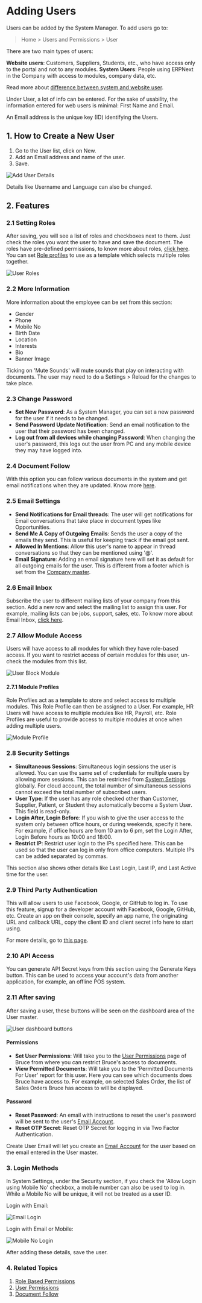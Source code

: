 
# Adding Users


Users can be added by the System Manager. To add users go to:



> 
> Home > Users and Permissions > User
> 
> 
> 


There are two main types of users:


**Website users**: Customers, Suppliers, Students, etc., who have access only to the portal and not to any modules.
**System Users**: People using ERPNext in the Company with access to modules, company data, etc.


Read more about [difference between system and website user](/docs/en/setting-up/articles/difference-between-system-user-and-website-user).


Under User, a lot of info can be entered. For the sake of usability, the information entered for web users is minimal: First Name and Email.


An Email address is the unique key (ID) identifying the Users.


## 1. How to Create a New User


1. Go to the User list, click on New.
2. Add an Email address and name of the user.
3. Save.


![Add User Details](/files/add-user-details.png)


Details like Username and Language can also be changed.


## 2. Features


### 2.1 Setting Roles


After saving, you will see a list of roles and checkboxes next to them. Just check the roles you want the user to have and save the document. The roles have pre-defined permissions, to know more about roles, [click here](/docs/en/setting-up/users-and-permissions/role-based-permissions). You can set [Role profiles](/docs/en/setting-up/users-and-permissions/role-and-role-profile) to use as a template which selects multiple roles together.


![User Roles](/files/user-2.png)


### 2.2 More Information


More information about the employee can be set from this section:


* Gender
* Phone
* Mobile No
* Birth Date
* Location
* Interests
* Bio
* Banner Image


Ticking on 'Mute Sounds' will mute sounds that play on interacting with documents. The user may need to do a Settings > Reload for the changes to take place.


### 2.3 Change Password


* **Set New Password**: As a System Manager, you can set a new password for the user if it needs to be changed.
* **Send Password Update Notification**: Send an email notification to the user that their password has been changed.
* **Log out from all devices while changing Password**: When changing the user's password, this logs out the user from PC and any mobile device they may have logged into.


### 2.4 Document Follow


With this option you can follow various documents in the system and get email notifications when they are updated. Know more [here](/docs/en/setting-up/email/document-follow).


### 2.5 Email Settings


* **Send Notifications for Email threads**: The user will get notifications for Email conversations that take place in document types like Opportunities.
* **Send Me A Copy of Outgoing Emails**: Sends the user a copy of the emails they send. This is useful for keeping track if the email got sent.
* **Allowed In Mentions**: Allow this user's name to appear in thread conversations so that they can be mentioned using '@'.
* **Email Signature**: Adding an email signature here will set it as default for all outgoing emails for the user. This is different from a footer which is set from the [Company master](/docs/en/setting-up/company-setup).


### 2.6 Email Inbox


Subscribe the user to different mailing lists of your company from this section. Add a new row and select the mailing list to assign this user. For example, mailing lists can be jobs, support, sales, etc. To know more about Email Inbox, [click here](/docs/en/setting-up/email/email-inbox).


### 2.7 Allow Module Access


Users will have access to all modules for which they have role-based access. If you want to restrict access of certain modules for this user, un-check the modules from this list.


![User Block Module](/files/user-3.png)


#### 2.7.1 Module Profiles


Role Profiles act as a template to store and select access to multiple modules. This Role Profile can then be assigned to a User. For example, HR Users will have access to multiple modules like HR, Payroll, etc. Role Profiles are useful to provide access to multiple modules at once when adding multiple users.


![Module Profile](/files/module-profile.png)


### 2.8 Security Settings


* **Simultaneous Sessions**: Simultaneous login sessions the user is allowed. You can use the same set of credentials for multiple users by allowing more sessions. This can be restricted from [System Settings](/docs/en/setting-up/settings/system-settings#15-security) globally. For cloud account, the total number of simultaneous sessions cannot exceed the total number of subscribed users.
* **User Type**: If the user has any role checked other than Customer, Supplier, Patient, or Student they automatically become a System User. This field is read-only.
* **Login After, Login Before**: If you wish to give the user access to the system only between office hours,
or during weekends, specify it here. For example, if office hours are from 10 am to 6 pm, set the Login After, Login Before hours as 10:00 and 18:00.
* **Restrict IP**: Restrict user login to the IPs specified here. This can be used so that the user can log in only from office computers. Multiple IPs can be added separated by commas.


This section also shows other details like Last Login, Last IP, and Last Active time for the user.


### 2.9 Third Party Authentication


This will allow users to use Facebook, Google, or GitHub to log in. To use this feature, signup for a developer account with Facebook, Google, GitHub, etc. Create an app on their console, specify an app name, the originating URL and callback URL, copy the client ID and client secret info here to start using.


For more details, go to [this page](https://frappe.io/docs/v13/user/en/guides/deployment/how-to-enable-social-logins).


### 2.10 API Access


You can generate API Secret keys from this section using the Generate Keys button. This can be used to access your account's data from another application, for example, an offline POS system.


### 2.11 After saving


After saving a user, these buttons will be seen on the dashboard area of the User master.


![User dashboard buttons](/files/user-after-save.png)


#### Permissions


* **Set User Permissions**: Will take you to the [User Permissions](/docs/en/setting-up/users-and-permissions/user-permissions) page of Bruce from where you can restrict Bruce's access to documents.
* **View Permitted Documents**: Will take you to the 'Permitted Documents For User' report for this user. Here you can see which documents does Bruce have access to. For example, on selected Sales Order, the list of Sales Orders Bruce has access to will be displayed.


#### Password


* **Reset Password**: An email with instructions to reset the user's password will be sent to the user's [Email Account](/docs/en/setting-up/email/email-account).
* **Reset OTP Secret**: Reset OTP Secret for logging in via Two Factor Authentication.


Create User Email will let you create an [Email Account](/docs/en/setting-up/email/email-account) for the user based on the email entered in the User master.


### 3. Login Methods


In System Settings, under the Security section, if you check the 'Allow Login using Mobile No' checkbox, a mobile number can also be used to log in. While a Mobile No will be unique, it will not be treated as a user ID.


Login with Email:


![Email Login](/files/user-login-email.png)


Login with Email or Mobile:


![Mobile No Login](/files/user-login-mobile.png)


After adding these details, save the user.


### 4. Related Topics


1. [Role Based Permissions](/docs/en/setting-up/users-and-permissions/role-based-permissions)
2. [User Permissions](/docs/en/setting-up/users-and-permissions/user-permissions)
3. [Document Follow](/docs/en/setting-up/email/document-follow)


